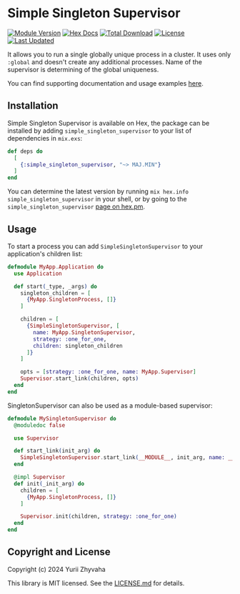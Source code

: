 # Simple Singleton Supervisor

[![Module Version](https://img.shields.io/hexpm/v/simple_singleton_supervisor.svg)](https://hex.pm/packages/simple_singleton_supervisor)
[![Hex Docs](https://img.shields.io/badge/hex-docs-lightgreen.svg)](https://hexdocs.pm/simple_singleton_supervisor/)
[![Total Download](https://img.shields.io/hexpm/dt/simple_singleton_supervisor.svg)](https://hex.pm/packages/simple_singleton_supervisor)
[![License](https://img.shields.io/hexpm/l/simple_singleton_supervisor.svg)](https://github.com/phyxolog/simple_singleton_supervisor/blob/master/LICENSE.md)
[![Last Updated](https://img.shields.io/github/last-commit/phyxolog/simple_singleton_supervisor.svg)](https://github.com/phyxolog/simple_singleton_supervisor/commits/master)

It allows you to run a single globally unique process in a cluster. It uses only `:global` and doesn't create any additional processes. Name of the supervisor is determining of the global uniqueness.

You can find supporting documentation and usage examples [here](https://hexdocs.pm/simple_singleton_supervisor).

## Installation

Simple Singleton Supervisor is available on Hex, the package can be installed by adding `simple_singleton_supervisor` to your list of dependencies in `mix.exs`:

```elixir
def deps do
  [
    {:simple_singleton_supervisor, "~> MAJ.MIN"}
  ]
end
```

You can determine the latest version by running `mix hex.info simple_singleton_supervisor` in your shell, or by going to the `simple_singleton_supervisor` [page on hex.pm](https://hex.pm/packages/simple_singleton_supervisor).

## Usage

To start a process you can add `SimpleSingletonSupervisor` to your application's children list:

```elixir
defmodule MyApp.Application do
  use Application

  def start(_type, _args) do
    singleton_children = [
      {MyApp.SingletonProcess, []}
    ]

    children = [
      {SimpleSingletonSupervisor, [
        name: MyApp.SingletonSupervisor,
        strategy: :one_for_one,
        children: singleton_children
      ]}
    ]

    opts = [strategy: :one_for_one, name: MyApp.Supervisor]
    Supervisor.start_link(children, opts)
  end
end
```

SingletonSupervisor can also be used as a module-based supervisor:

```elixir
defmodule MySingletonSupervisor do
  @moduledoc false

  use Supervisor

  def start_link(init_arg) do
    SimpleSingletonSupervisor.start_link(__MODULE__, init_arg, name: __MODULE__)
  end

  @impl Supervisor
  def init(_init_arg) do
    children = [
      {MyApp.SingletonProcess, []}
    ]

    Supervisor.init(children, strategy: :one_for_one)
  end
end
```

## Copyright and License

Copyright (c) 2024 Yurii Zhyvaha

This library is MIT licensed. See the
[LICENSE.md](https://github.com/phyxolog/simple_singleton_supervisor/blob/master/LICENSE.md) for details.
